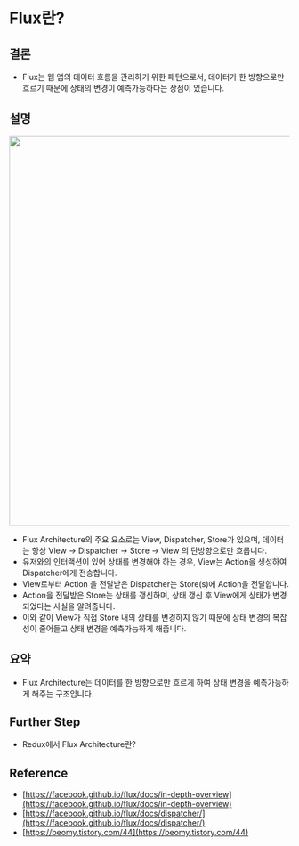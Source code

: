# Flux란?

## 결론

- Flux는 웹 앱의 데이터 흐름을 관리하기 위한 패턴으로서, 데이터가 한 방향으로만 흐르기 때문에 상태의 변경이 예측가능하다는 장점이 있습니다.

## 설명

<p align="center">
  <img width="700" src="https://user-images.githubusercontent.com/31029000/137587886-26c594e6-f463-4a77-9b4c-144cdd6e90fd.png" />
</p>

- Flux Architecture의 주요 요소로는 View, Dispatcher, Store가 있으며, 데이터는 항상 View → Dispatcher → Store → View 의 단방향으로만 흐릅니다.
- 유저와의 인터랙션이 있어 상태를 변경해야 하는 경우, View는 Action을 생성하여 Dispatcher에게 전송합니다.
- View로부터 Action 을 전달받은 Dispatcher는 Store(s)에 Action을 전달합니다.
- Action을 전달받은 Store는 상태를 갱신하며, 상태 갱신 후 View에게 상태가 변경되었다는 사실을 알려줍니다.
- 이와 같이 View가 직접 Store 내의 상태를 변경하지 않기 때문에 상태 변경의 복잡성이 줄어들고 상태 변경을 예측가능하게 해줍니다.

## 요약

- Flux Architecture는 데이터를 한 방향으로만 흐르게 하여 상태 변경을 예측가능하게 해주는 구조입니다.

## Further Step

- Redux에서 Flux Architecture란?

## Reference

- [https://facebook.github.io/flux/docs/in-depth-overview](https://facebook.github.io/flux/docs/in-depth-overview)
- [https://facebook.github.io/flux/docs/dispatcher/](https://facebook.github.io/flux/docs/dispatcher/)
- [https://beomy.tistory.com/44](https://beomy.tistory.com/44)
